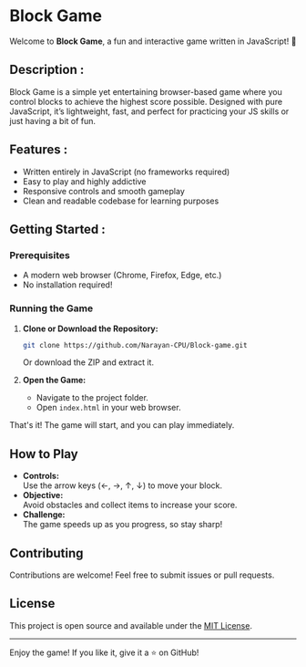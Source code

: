 # Block Game

Welcome to **Block Game**, a fun and interactive game written in JavaScript! 🚀

## Description :

Block Game is a simple yet entertaining browser-based game where you control blocks to achieve the highest score possible. Designed with pure JavaScript, it’s lightweight, fast, and perfect for practicing your JS skills or just having a bit of fun.

## Features :

- Written entirely in JavaScript (no frameworks required)
- Easy to play and highly addictive
- Responsive controls and smooth gameplay
- Clean and readable codebase for learning purposes

## Getting Started :

### Prerequisites

- A modern web browser (Chrome, Firefox, Edge, etc.)
- No installation required!

### Running the Game

1. **Clone or Download the Repository:**
   ```bash
   git clone https://github.com/Narayan-CPU/Block-game.git
   ```
   Or download the ZIP and extract it.

2. **Open the Game:**
   - Navigate to the project folder.
   - Open `index.html` in your web browser.

That's it! The game will start, and you can play immediately.

## How to Play

- **Controls:**  
  Use the arrow keys (←, →, ↑, ↓) to move your block.
- **Objective:**  
  Avoid obstacles and collect items to increase your score.
- **Challenge:**  
  The game speeds up as you progress, so stay sharp!

## Contributing

Contributions are welcome! Feel free to submit issues or pull requests.

## License

This project is open source and available under the [MIT License](LICENSE).

---

Enjoy the game! If you like it, give it a ⭐️ on GitHub!

